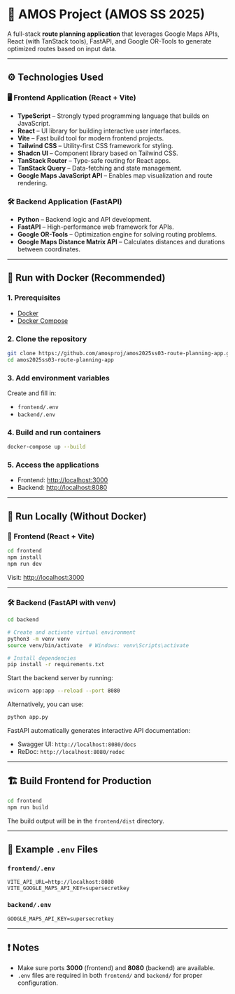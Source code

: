 # 🧭 AMOS Project (AMOS SS 2025)

A full-stack **route planning application** that leverages Google Maps APIs, React (with TanStack tools), FastAPI, and Google OR-Tools to generate optimized routes based on input data.

---

## ⚙️ Technologies Used

### 🖥️ Frontend Application (React + Vite)

- **TypeScript** – Strongly typed programming language that builds on JavaScript.
- **React** – UI library for building interactive user interfaces.
- **Vite** – Fast build tool for modern frontend projects.
- **Tailwind CSS** – Utility-first CSS framework for styling.
- **Shadcn UI** – Component library based on Tailwind CSS.
- **TanStack Router** – Type-safe routing for React apps.
- **TanStack Query** – Data-fetching and state management.
- **Google Maps JavaScript API** – Enables map visualization and route rendering.

### 🛠️ Backend Application (FastAPI)

- **Python** – Backend logic and API development.
- **FastAPI** – High-performance web framework for APIs.
- **Google OR-Tools** – Optimization engine for solving routing problems.
- **Google Maps Distance Matrix API** – Calculates distances and durations between coordinates.

---

## 🐳 Run with Docker (Recommended)

### 1. Prerequisites

- [Docker](https://www.docker.com/)
- [Docker Compose](https://docs.docker.com/compose/)

### 2. Clone the repository

```bash
git clone https://github.com/amosproj/amos2025ss03-route-planning-app.git
cd amos2025ss03-route-planning-app
````

### 3. Add environment variables

Create and fill in:

* `frontend/.env`
* `backend/.env`

### 4. Build and run containers

```bash
docker-compose up --build
```

### 5. Access the applications

* Frontend: [http://localhost:3000](http://localhost:3000)
* Backend: [http://localhost:8080](http://localhost:8080)

---

## 🧪 Run Locally (Without Docker)

### 🔧 Frontend (React + Vite)

```bash
cd frontend
npm install
npm run dev
```

Visit: [http://localhost:3000](http://localhost:3000)

---

### 🛠 Backend (FastAPI with venv)

```bash
cd backend

# Create and activate virtual environment
python3 -m venv venv
source venv/bin/activate  # Windows: venv\Scripts\activate

# Install dependencies
pip install -r requirements.txt
```

Start the backend server by running:

```bash
uvicorn app:app --reload --port 8080
```

Alternatively, you can use:

```bash
python app.py
```

FastAPI automatically generates interactive API documentation:

- Swagger UI: `http://localhost:8080/docs`
- ReDoc: `http://localhost:8080/redoc`
---

## 🏗️ Build Frontend for Production

```bash
cd frontend
npm run build
```

The build output will be in the `frontend/dist` directory.

---

## 🧾 Example `.env` Files

### `frontend/.env`

```env
VITE_API_URL=http://localhost:8080
VITE_GOOGLE_MAPS_API_KEY=supersecretkey
```

### `backend/.env`

```env
GOOGLE_MAPS_API_KEY=supersecretkey
```

---

## ❗ Notes

* Make sure ports **3000** (frontend) and **8080** (backend) are available.
* `.env` files are required in both `frontend/` and `backend/` for proper configuration.

